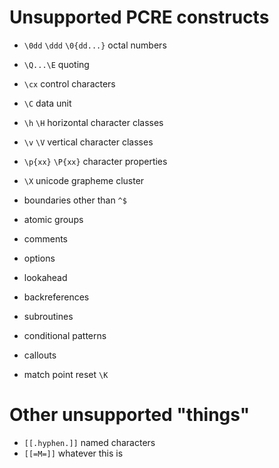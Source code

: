 # Unsupported PCRE constructs

* `\0dd` `\ddd` `\0{dd...}` octal numbers
* `\Q...\E` quoting
* `\cx` control characters

* `\C` data unit
* `\h` `\H` horizontal character classes
* `\v` `\V` vertical character classes
* `\p{xx}` `\P{xx}` character properties
* `\X` unicode grapheme cluster
* boundaries other than `^$`
* atomic groups
* comments
* options
* lookahead
* backreferences
* subroutines
* conditional patterns
* callouts
* match point reset `\K`


# Other unsupported "things"
* `[[.hyphen.]]` named characters
* `[[=M=]]` whatever this is
